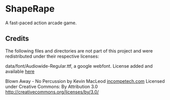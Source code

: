# ShapeRape

A fast-paced action arcade game.

## Credits

The following files and directories are not part of this project and were redistributed under their respective licenses:

data/font/Audiowide-Regular.ttf, a google webfont. License added and available [here](http://code.google.com/p/googlefontdirectory/source/browse/swankyandmoomoo/OFL.txt?r=804d95648eb03ee2d13a4758f3e02df0546b7b2c)


Blown Away - No Percussion by Kevin MacLeod [incompetech.com](http://incompetech.com)
Licensed under Creative Commons: By Attribution 3.0
http://creativecommons.org/licenses/by/3.0/
